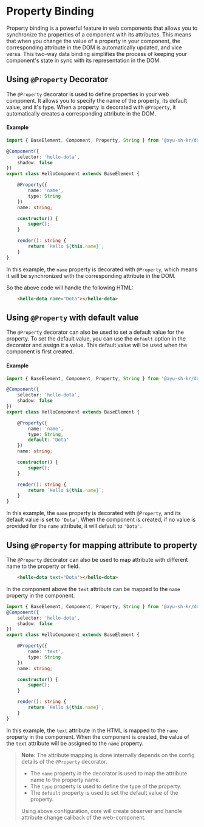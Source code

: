 # Property Binding

Property binding is a powerful feature in web components that allows you to synchronize 
the properties of a component with its attributes. This means that when you change the 
value of a property in your component, the corresponding attribute in the DOM is automatically 
updated, and vice versa. This two-way data binding simplifies the process of keeping your 
component's state in sync with its representation in the DOM.

## Using `@Property` Decorator
The `@Property` decorator is used to define properties in your web component. It allows you to specify
the name of the property, its default value, and it's type. When a property is decorated with `@Property`, 
it automatically creates a corresponding attribute in the DOM.

#### Example
```typescript
import { BaseElement, Component, Property, String } from '@ayu-sh-kr/dota-core';

@Component({
    selector: 'hello-dota',
    shadow: false
})
export class HelloComponent extends BaseElement {

    @Property({ 
        name: 'name',
        type: String 
    })
    name: string;

    constructor() {
        super();
    }

    render(): string {
        return `Hello ${this.name}`;
    }
}
```

In this example, the `name` property is decorated with `@Property`, which means it 
will be synchronized with the corresponding attribute in the DOM.

So the above code will handle the following HTML:
```html
    <hello-dota name="Dota"></hello-dota>
```

## Using `@Property` with default value
The `@Property` decorator can also be used to set a default value for the property.
To set the default value, you can use the `default` option in the decorator and assign
it a value. This default value will be used when the component is first created.

#### Example
```typescript
import { BaseElement, Component, Property, String } from '@ayu-sh-kr/dota-core';

@Component({
    selector: 'hello-dota',
    shadow: false
})
export class HelloComponent extends BaseElement {

    @Property({ 
        name: 'name',
        type: String, 
        default: 'Dota' 
    })
    name: string;

    constructor() {
        super();
    }

    render(): string {
        return `Hello ${this.name}`;
    }
}
```

In this example, the `name` property is decorated with `@Property`, and its default value is set to `'Dota'`. 
When the component is created, if no value is provided for the `name` attribute, it will default to `'Dota'`.


## Using `@Property` for mapping attribute to property
The `@Property` decorator can also be used to map attribute with different name to the property or field.

```html
    <hello-dota text="Dota"></hello-dota>
```

In the component above the `text` attribute can be mapped to the `name` property in the component.
```typescript
import { BaseElement, Component, Property, String } from '@ayu-sh-kr/dota-core';
@Component({
    selector: 'hello-dota',
    shadow: false
})
export class HelloComponent extends BaseElement {

    @Property({ 
        name: 'text',
        type: String 
    })
    name: string;

    constructor() {
        super();
    }

    render(): string {
        return `Hello ${this.name}`;
    }
}
```

In this example, the `text` attribute in the HTML is mapped to the `name` property in the component. 
When the component is created, the value of the `text` attribute will be assigned to the `name` property.

> **Note**: The attribute mapping is done internally depends on the config details of the `@Property` decorator.
> - The `name` property in the decorator is used to map the attribute name to the property name.
> - The `type` property is used to define the type of the property. 
> - The `default` property is used to set the default value of the property.
> 
> Using above configuration, core will create observer and handle attribute change callback of the web-component.


